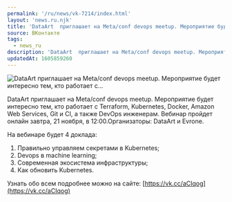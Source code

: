 ```yaml
---
permalink: '/ru/news/vk-7214/index.html'
layout: 'news.ru.njk'
title: 'DataArt  приглашает на Meta/conf devops meetup. Мероприятие будет интересно тем, кто работает с…'
source: ВКонтакте
tags:
  - news_ru
description: 'DataArt  приглашает на Meta/conf devops meetup. Мероприятие будет интересно тем, кто работает с…'
updatedAt: 1605859260
---
```

![DataArt  приглашает на Meta/conf devops meetup. Мероприятие будет интересно тем, кто работает с…](https://sun9-76.userapi.com/impg/llydXdKwKluwYsShyYUmcrWsveb1JOvneI7ayA/szqPghzDIWY.jpg?size=1280x853&quality=96&proxy=1&sign=191c3ec8ee218dfbd34b83aa6596543b&c_uniq_tag=r5qnxPDzlYJtREVK8463Pq98KZLqoquqGOdeof549fc&type=album)

DataArt  приглашает на Meta/conf devops meetup. Мероприятие будет интересно тем, кто работает с Terraform, Kubernetes, Docker, Amazon Web Services, Git и CI, а также DevOps инженерам. Вебинар пройдет онлайн завтра, 21 ноября, в 12:00.Организаторы: DataArt и Evrone.

На вебинаре будет 4 доклада:
1. Правильно управляем секретами в Kubernetes;
2. Devops в machine learning;
3. Современная экосистема инфраструктуры;
4. Как обновить Kubernetes.

Узнать обо всем подробнее можно на сайте: [https://vk.cc/aCIqog](https://vk.cc/aCIqog)
